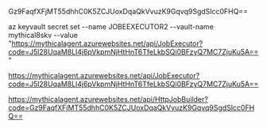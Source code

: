 Gz9FaqfXFjMT55dhhC0K5ZCJUoxDqaQkVvuzK9Gqvq9SgdSlcc0FHQ==


az keyvault secret set --name JOBEEXECUTOR2 --vault-name mythical8skv --value "https://mythicalagent.azurewebsites.net/api/JobExecutor?code=J5l28UqaM8Ll4j6pVkpmNjHtHnT6TfeLkbSQi0BFzyQ7MC7ZjuKu5A=="

https://mythicalagent.azurewebsites.net/api/JobExecutor?code=J5l28UqaM8Ll4j6pVkpmNjHtHnT6TfeLkbSQi0BFzyQ7MC7ZjuKu5A==

https://mythicalagent.azurewebsites.net/api/HttpJobBuilder?code=Gz9FaqfXFjMT55dhhC0K5ZCJUoxDqaQkVvuzK9Gqvq9SgdSlcc0FHQ==